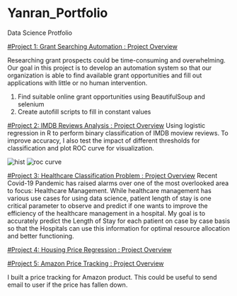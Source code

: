 # Yanran_Portfolio
Data Science Protfolio

[#Project 1: Grant Searching Automation : Project Overview](https://github.com/irischu03/Grant-Searching/blob/main/README.md)

Researching grant prospects could be time-consuming and overwhelming. Our goal in this project is to develop an automation system so that our organization is able to find available grant opportunities and fill out applications with little or no human intervention.

1. Find suitable online grant opportunities using BeautifulSoup and selenium
2. Create autofill scripts to fill in constant values

[#Project 2: IMDB Reviews Analysis : Project Overview](https://github.com/irischu03/IMDB-Reviews-Analysis/blob/main/README.md)
Using logistic regression in R to perform binary classification of IMDB moview reviews. To improve accuracy, I also test the impact of different thresholds for classification and plot ROC curve for visualization.

![hist](https://user-images.githubusercontent.com/72762392/97096411-ea03da00-1639-11eb-8298-67215becd382.JPG)
![roc curve](https://user-images.githubusercontent.com/72762392/97096436-449d3600-163a-11eb-9a4c-e84417fb405f.JPG)

[#Project 3: Healthcare Classification Problem : Project Overview](https://github.com/irischu03/Healthcare-Classification-Problem/blob/main/README.md)
Recent Covid-19 Pandemic has raised alarms over one of the most overlooked area to focus: Healthcare Management. While healthcare management has various use cases for using data science, patient length of stay is one critical parameter to observe and predict if one wants to improve the efficiency of the healthcare management in a hospital.
My goal is to accurately predict the Length of Stay for each patient on case by case basis so that the Hospitals can use this information for optimal resource allocation and better functioning. 

[#Project 4: Housing Price Regression : Project Overview](https://github.com/irischu03/Housing-Price-Regression-Model/blob/main/README.md)

[#Project 5: Amazon Price Tracking : Project Overview](https://github.com/irischu03/Price-Tracker/blob/main/README.md)

I built a price tracking for Amazon product. This could be useful to send email to user if the price has fallen down.
